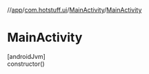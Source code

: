 //[app](../../../index.md)/[com.hotstuff.ui](../index.md)/[MainActivity](index.md)/[MainActivity](-main-activity.md)

# MainActivity

[androidJvm]\
constructor()
